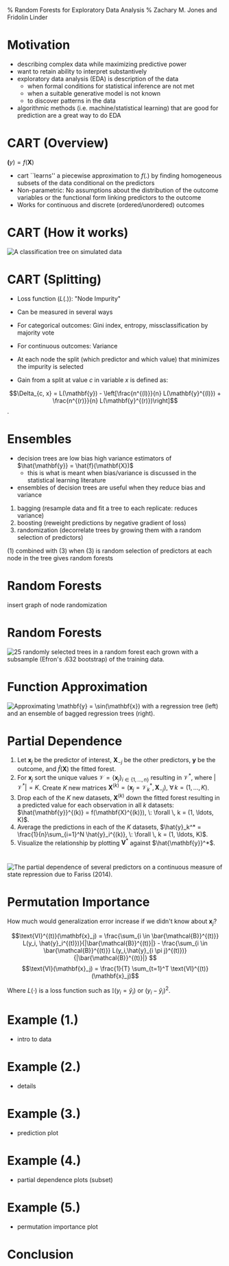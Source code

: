 % Random Forests for Exploratory Data Analysis
% Zachary M. Jones and Fridolin Linder

# Motivation
 - describing complex data while maximizing predictive power
 - want to retain ability to interpret substantively
 - exploratory data analysis (EDA) is description of the data
    + when formal conditions for statistical inference are not met
    + when a suitable generative model is not known
	+ to discover patterns in the data
 - algorithmic methods (i.e. machine/statistical learning) that are good for prediction are a great way to do EDA

# CART (Overview)

 $\mathbf(y) = f(\mathbf{X})$
 
 - cart ``learns'' a piecewise approximation to $f(.)$ by finding homogeneous subsets of the data conditional on the predictors
 - Non-parametric: No assumptions about the distribution of the outcome variables or the functional form linking predictors to the outcome
 - Works for continuous and discrete (ordered/unordered) outcomes
 
# CART (How it works)

![A classification tree on simulated data](figures/cart_visu.png)

# CART (Splitting)

- Loss function ($L(.)$): "Node Impurity"
- Can be measured in several ways
- For categorical outcomes: Gini index, entropy, missclassification by majority vote
- For continuous outcomes: Variance

- At each node the split (which predictor and which value) that minimizes the impurity is selected
- Gain from a split at value $c$ in variable $x$ is defined as:

$$\Delta_{c, x} = L(\mathbf{y}) - \left[\frac{n^{(l)}}{n} L(\mathbf{y}^{(l)}) +  \frac{n^{(r)}}{n} L(\mathbf{y}^{(r)})\right]$$.

# Ensembles

 - decision trees are low bias high variance estimators of $\hat{\mathbf{y}} = \hat{f}(\mathbf{X})$
   + this is what is meant when bias/variance is discussed in the statistical learning literature
 - ensembles of decision trees are useful when they reduce bias and variance

  1. bagging (resample data and fit a tree to each replicate: reduces variance)
  2. boosting (reweight predictions by negative gradient of loss)
  3. randomization (decorrelate trees by growing them with a random selection of predictors)

(1) combined with (3) when (3) is random selection of predictors at each node in the tree gives random forests

# Random Forests

insert graph of node randomization

# Random Forests

![25 randomly selected trees in a random forest each grown with a subsample (Efron's .632 bootstrap) of the training data.](figures/forest_approximation.png)

# Function Approximation

![Approximating $\mathbf{y} = \sin(\mathbf{x})$ with a regression tree (left) and an ensemble of bagged regression trees (right).](figures/approximation_example.png)

# Partial Dependence

1. Let $\mathbf{x}_j$ be the predictor of interest, $\mathbf{X}_{-j}$ be the other predictors, $\mathbf{y}$ be the outcome, and $\hat{f}(\mathbf{X})$ the fitted forest.
 2. For $\mathbf{x}_j$ sort the unique values $\mathcal{V} = \{\mathbf{x}_j\}_{i \in \{1, \ldots, n\}}$ resulting in $\mathcal{V}^*$, where $|\mathcal{V}^*|=K$. Create $K$ new matrices $\mathbf{X}^{(k)} = (\mathbf{x}_j = \mathcal{V}^*_k, \mathbf{X}_{-j}), \: \forall \, k = (1, \ldots, K)$.
 3. Drop each of the $K$ new datasets, $\mathbf{X}^{(k)}$ down the fitted forest 
 resulting in a predicted value for each observation in all $k$ datasets: $\hat{\mathbf{y}}^{(k)} = f(\mathbf{X}^{(k)}), \: \forall \, k = (1, \ldots, K)$.
 4. Average the predictions in each of the $K$ datasets, $\hat{y}_k^* = \frac{1}{n}\sum_{i=1}^N \hat{y}_i^{(k)}, \: \forall \, k = (1, \ldots, K)$.
 5. Visualize the relationship by plotting $\mathbf{V}^*$ against $\hat{\mathbf{y}}^*$.

# 

![The partial dependence of several predictors on a continuous measure of state repression due to Fariss (2014).](figures/hr_pd.png)

# Permutation Importance

How much would generalization error increase if we didn't know about $\mathbf{x}_j$?

$$\text{VI}^{(t)}(\mathbf{x}_j) = \frac{\sum_{i \in \bar{\mathcal{B}}^{(t)}} L(y_i, \hat{y}_i^{(t)})}{|\bar{\mathcal{B}}^{(t)}|} -
\frac{\sum_{i \in \bar{\mathcal{B}}^{(t)}} L(y_i,\hat{y}_{i \pi j}^{(t)})}{|\bar{\mathcal{B}}^{(t)}|}
$$
$$\text{VI}(\mathbf{x}_j) = \frac{1}{T} \sum_{t=1}^T \text{VI}^{(t)}(\mathbf{x}_j)$$

Where $L(\cdot)$ is a loss function such as $\mathbb{I}(y_i = \hat{y}_i)$ or $(y_i - \hat{y}_i)^2$.

# Example (1.)
 - intro to data

# Example (2.)
 - details

# Example (3.)
 - prediction plot

# Example (4.)
 - partial dependence plots (subset)

# Example (5.)
 - permutation importance plot

# Conclusion
